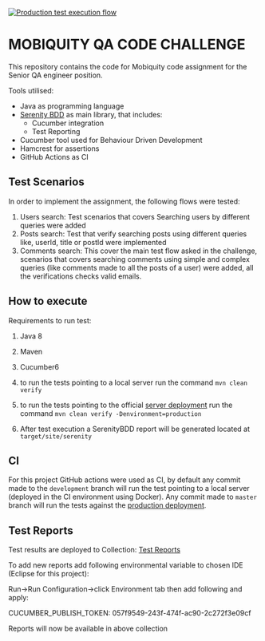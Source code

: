 [![Production test execution flow](https://github.com/ricardorlg/mobiquity-qa-assignment/actions/workflows/production_flow.yml/badge.svg)](https://github.com/ricardorlg/mobiquity-qa-assignment/actions/workflows/production_flow.yml)
# MOBIQUITY QA CODE CHALLENGE

This repository contains the code for Mobiquity code assignment for the Senior QA engineer position.


Tools utilised:
* Java as programming language
* [Serenity BDD](https://github.com/serenity-bdd/serenity-core) as main library, that includes:
  * Cucumber integration
  * Test Reporting
* Cucumber tool used for Behaviour Driven Development
* Hamcrest for assertions
* GitHub Actions as CI

## Test Scenarios

In order to implement the assignment, the following flows were tested:
1. Users search: Test scenarios that covers Searching users by different queries were added
2. Posts search: Test that verify searching posts using different queries like, userId, title or postId were implemented
3. Comments search: This cover the main test flow asked in the challenge, scenarios that covers searching comments using simple and complex queries (like comments made to all the posts of a user) were added, all the verifications checks valid emails.

## How to execute

Requirements to run test:
1. Java 8
2. Maven
3. Cucumber6

4. to run the tests pointing to a local server run the command `mvn clean verify`
5. to run the tests pointing to the official [server deployment](https://jsonplaceholder.typicode.com/) run the command `mvn clean verify -Denvironment=production`
6. After test execution a SerenityBDD report will be generated located at `target/site/serenity`

## CI

For this project GitHub actions were used as CI, by default any commit made to the `development` branch will run the test pointing to a local server (deployed in the CI environment using Docker).
Any commit made to `master` branch will run the tests against the [production deployment](https://jsonplaceholder.typicode.com/).

## Test Reports

Test results are deployed to Collection: [Test Reports](https://reports.cucumber.io/report-collections/a7f2e211-29d4-48cf-8951-2450aeb76b15)

To add new reports add following environmental variable to chosen IDE (Eclipse for this project):

Run->Run Configuration->click Environment tab then add following and apply:

CUCUMBER_PUBLISH_TOKEN: 057f9549-243f-474f-ac90-2c272f3e09cf

Reports will now be available in above collection